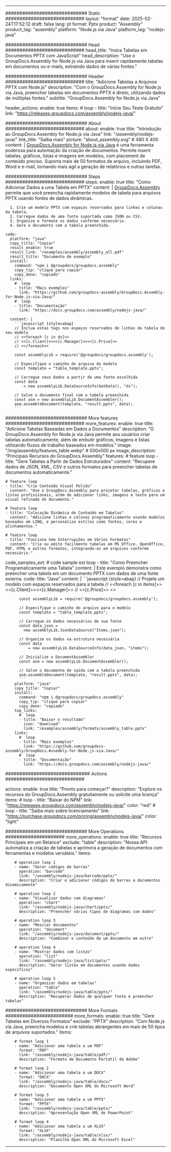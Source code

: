 



---
############################# Static ############################
layout: "format"
date:  2025-02-24T17:52:12
draft: false
lang: pt
format: Pptx
product: "Assembly"
product_tag: "assembly"
platform: "Node.js via Java"
platform_tag: "nodejs-java"

############################# Head ############################
head_title: "Insira Tabelas em Documentos PPTX com JavaScript"
head_description: "Use o GroupDocs.Assembly for Node.js via Java para inserir rapidamente tabelas em documentos ou e-mails, extraindo dados de várias fontes."

############################# Header ############################
title: "Adicione Tabelas a Arquivos PPTX com Node.js" 
description: "Com o GroupDocs.Assembly for Node.js via Java, preencher tabelas em documentos PPTX é direto, utilizando dados de múltiplas fontes."
subtitle: "GroupDocs.Assembly for Node.js via Java" 

header_actions:
  enable: true
  items:
    #  loop
    - title: "Inicie Seu Teste Gratuito"
      link: "https://releases.groupdocs.com/assembly/nodejs-java/"
      
############################# About ############################
about:
    enable: true
    title: "Introdução ao GroupDocs.Assembly for Node.js via Java"
    link: "/assembly/nodejs-java/"
    link_title: "Saiba mais"
    picture: "about_assembly.svg" # 480 X 400
    content: |
       [GroupDocs.Assembly for Node.js via Java](/assembly/nodejs-java/) é uma ferramenta poderosa para automação da criação de documentos. Permite inserir tabelas, gráficos, listas e imagens em modelos, com placement de conteúdo preciso. Suporta mais de 50 formatos de arquivo, incluindo PDF, Word e e-mail, tornando mais ágil a geração de relatórios e outras tarefas.

############################# Steps ############################
steps:
    enable: true
    title: "Como Adicionar Dados a uma Tabela em PPTX"
    content: |
      [GroupDocs.Assembly](/assembly/nodejs-java/) permite que você preencha rapidamente modelos de tabela para arquivos PPTX usando fontes de dados dinâmicas.
      
      1. Crie um modelo PPTX com espaços reservados para linhas e colunas da tabela.
      2. Carregue dados de uma fonte suportada como JSON ou CSV.
      3. Organize e formate os dados conforme necessário.
      4. Gere o documento com a tabela preenchida.
   
    code:
      platform: "java"
      copy_title: "Copiar"
      result_enable: true
      result_link: "/examples/assembly/assembly_all.pdf"
      result_title: "Documento de exemplo"
      install:
        command: "npm i @groupdocs/groupdocs.assembly"
        copy_tip: "clique para copiar"
        copy_done: "copiado"
      links:
        #  loop
        - title: "Mais exemplos"
          link: "https://github.com/groupdocs-assembly/GroupDocs.Assembly-for-Node.js-via-Java/"
        #  loop
        - title: "Documentação"
          link: "https://docs.groupdocs.com/assembly/nodejs-java/"
          
      content: |
        ```javascript {style=abap}
        // Inclua estas tags nos espaços reservados de linhas da tabela do seu modelo
        // <<foreach [c in ds]>>
        // <<[c.Client]>><<[c.Manager]>><<[c.Price]>>
        // <</foreach>>
    
        const assemblyLib = require('@groupdocs/groupdocs.assembly');

        // Especifique o caminho do arquivo do modelo
        const template = "table_template.pptx";

        // Carregue seus dados a partir de uma fonte escolhida
        const data 
            = new assemblyLib.DataSourceInfo(GetData(), "ds");

        // Salve o documento final com a tabela preenchida
        const asm = new assemblyLib.DocumentAssembler();
        asm.assembleDocument(template, "result.pptx", data);
        ```           

############################# More features ############################
more_features:
  enable: true
  title: "Adicione Tabelas Baseadas em Dados a Documentos"
  description: "O GroupDocs.Assembly for Node.js via Java permite aos usuários criar tabelas automaticamente, além de embutir gráficos, imagens e listas utilizando fluxos de trabalho baseados em modelos."
  image: "/img/assembly/features_table.webp" # 500x500 px
  image_description: "Principais Recursos do GroupDocs.Assembly"
  features:
    # feature loop
    - title: "Gere Tabelas a Partir de Dados Estruturados"
      content: "Recupere dados de JSON, XML, CSV e outros formatos para preencher tabelas de documentos automaticamente."

    # feature loop
    - title: "Crie Conteúdo Visual Polido"
      content: "Use o GroupDocs.Assembly para projetar tabelas, gráficos e listas profissionais, além de adicionar links, imagens e texto para um visual refinado do documento."

    # feature loop
    - title: "Colocação Dinâmica de Conteúdo em Tabelas"
      content: "Adicione linhas e colunas programaticamente usando modelos baseados em LINQ, e personalize estilos como fontes, cores e alinhamentos."

    # feature loop
    - title: "Funciona Sem Interrupções em Vários Formatos"
      content: "Crie ou edite facilmente tabelas em MS Office, OpenOffice, PDF, HTML e outros formatos, integrando-as em arquivos conforme necessário."
      
  code_samples_ext:
    # code sample ext loop
    - title: "Como Preencher Programaticamente uma Tabela"
      content: |
        Este exemplo demonstra como preencher uma tabela em um documento PPTX com dados de uma fonte externa.
      code:
        title: "Java"
        content: |
          ```javascript {style=abap}
          // Projete um modelo com espaços reservados para a tabela
          // <<foreach [c in items]>> <<[c.Client]>><<[c.Manager]>>
          //  <<[c.Price]>> <</foreach>>
          
          const assemblyLib = require('@groupdocs/groupdocs.assembly');

          // Especifique o caminho do arquivo para o modelo
          const template = "table_template.pptx";

          // Carregue os dados necessários de sua fonte
          const data_json = 
            new assemblyLib.JsonDataSource("Items.json");

          // Organize os dados na estrutura necessária
          const data 
              = new assemblyLib.DataSourceInfo(data_json, "items");

          // Inicialize o DocumentAssembler
          const asm = new assemblyLib.DocumentAssembler();

          // Salve o documento de saída com a tabela preenchida
          asm.assembleDocument(template, "result.pptx", data);
          ```
        platform: "java"
        copy_title: "Copiar"
        install:
          command: "npm i @groupdocs/groupdocs.assembly"
          copy_tip: "clique para copiar"
          copy_done: "copiado"
        top_links:
          #  loop
          - title: "Baixar o resultado"
            icon: "download"
            link: "/examples/assembly/formats/assembly_table.pptx"
        links:
          #  loop
          - title: "Mais exemplos"
            link: "https://github.com/groupdocs-assembly/GroupDocs.Assembly-for-Node.js-via-Java/"
          #  loop
          - title: "Documentação"
            link: "https://docs.groupdocs.com/assembly/nodejs-java/"
            

            


############################## Actions ############################

actions:
  enable: true
  title: "Pronto para começar?"
  description: "Explore os recursos do GroupDocs.Assembly gratuitamente ou solicite uma licença"
  items:
    #  loop
    - title: "Baixar do NPM"
      link: "https://releases.groupdocs.com/assembly/nodejs-java/"
      color: "red"
        #  loop
    - title: "Saiba mais sobre licenciamento"
      link: "https://purchase.groupdocs.com/pricing/assembly/nodejs-java/"
      color: "light"


############################# More Operations #####################
more_operations:
    enable: true
    title: "Recursos Principais em um Relance"
    exclude: "table"
    description: "Nossa API automatiza a criação de tabelas e aprimora a geração de documentos com ferramentas e modelos versáteis."
    items: 
          
        # operation loop 1
        - name: "Gerar códigos de barras"
          operation: "barcode"
          link: "/assembly/nodejs-java/barcode/pptx/"
          description: "Criar e adicionar códigos de barras a documentos dinamicamente"

        # operation loop 2
        - name: "Visualizar dados com diagramas"
          operation: "chart"
          link: "/assembly/nodejs-java/chart/pptx/"
          description: "Preencher vários tipos de diagramas com dados"

        # operation loop 3
        - name: "Mesclar documentos"
          operation: "document"
          link: "/assembly/nodejs-java/document/pptx/"
          description: "Combinar o conteúdo de um documento em outro"

        # operation loop 4
        - name: "Mostrar dados com listas"
          operation: "list"
          link: "/assembly/nodejs-java/list/pptx/"
          description: "Gerar listas em documentos usando dados específicos"

        # operation loop 5
        - name: "Organizar dados em tabelas"
          operation: "table"
          link: "/assembly/nodejs-java/table/pptx/"
          description: "Recuperar dados de qualquer fonte e preencher tabelas"
         
          
############################# More Formats ########################
more_formats:
    enable: true
    title: "Gere Tabelas em Diversos Formatos"
    exclude: "PPTX"
    description: "Com Node.js via Java, preencha modelos e crie tabelas abrangentes em mais de 50 tipos de arquivos suportados."
    items: 
          
        # format loop 1
        - name: "Adicionar uma tabela a um PDF"
          format: "PDF"
          link: "/assembly/nodejs-java/table/pdf/"
          description: "Formato de Documento Portátil da Adobe"
          
        # format loop 2
        - name: "Adicionar uma tabela a um DOCX"
          format: "DOCX"
          link: "/assembly/nodejs-java/table/docx/"
          description: "Documento Open XML do Microsoft Word"
          
        # format loop 3
        - name: "Adicionar uma tabela a um PPTX"
          format: "PPTX"
          link: "/assembly/nodejs-java/table/pptx/"
          description: "Apresentação Open XML do PowerPoint"
          
        # format loop 4
        - name: "Adicionar uma tabela a um XLSX"
          format: "XLSX"
          link: "/assembly/nodejs-java/table/xlsx/"
          description: "Planilha Open XML do Microsoft Excel"


          

---